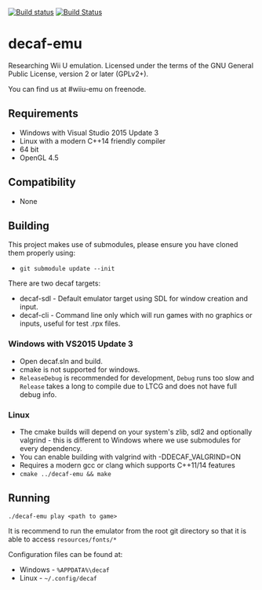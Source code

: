 [![Build status](https://ci.appveyor.com/api/projects/status/fbhhy0nf6nym9pcf?svg=true)](https://ci.appveyor.com/project/exjam/decaf-emu) [![Build Status](https://travis-ci.org/decaf-emu/decaf-emu.svg?branch=master)](https://travis-ci.org/decaf-emu/decaf-emu)

# decaf-emu
Researching Wii U emulation. Licensed under the terms of the GNU General Public License, version 2 or later (GPLv2+).

You can find us at #wiiu-emu on freenode.

## Requirements
- Windows with Visual Studio 2015 Update 3
- Linux with a modern C++14 friendly compiler
- 64 bit
- OpenGL 4.5

## Compatibility
- None

## Building

This project makes use of submodules, please ensure you have cloned them properly using:
- `git submodule update --init`

There are two decaf targets:
- decaf-sdl - Default emulator target using SDL for window creation and input.
- decaf-cli - Command line only which will run games with no graphics or inputs, useful for test .rpx files.

### Windows with VS2015 Update 3
- Open decaf.sln and build.
- cmake is not supported for windows.
- `ReleaseDebug` is recommended for development, `Debug` runs too slow and `Release` takes a long to compile due to LTCG and does not have full debug info.

### Linux
- The cmake builds will depend on your system's zlib, sdl2 and optionally valgrind - this is different to Windows where we use submodules for every dependency.
- You can enable building with valgrind with -DDECAF_VALGRIND=ON
- Requires a modern gcc or clang which supports C++11/14 features
- `cmake ../decaf-emu && make`

## Running

`./decaf-emu play <path to game>`

It is recommend to run the emulator from the root git directory so that it is able to access `resources/fonts/*`

Configuration files can be found at:
- Windows - `%APPDATA%\decaf`
- Linux - `~/.config/decaf`
